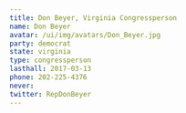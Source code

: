```yaml
---
title: Don Beyer, Virginia Congressperson
name: Don Beyer
avatar: /ui/img/avatars/Don_Beyer.jpg
party: democrat
state: virginia
type: congressperson
lasthall: 2017-03-13
phone: 202-225-4376
never: 
twitter: RepDonBeyer
---
```

